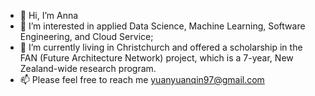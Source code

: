- 👋 Hi, I’m Anna
- 👀 I’m interested in applied Data Science, Machine Learning, Software Engineering, and Cloud Service;
- 🌱 I’m currently living in Christchurch and offered a scholarship in the FAN (Future Architecture Network) project, which is a 7-year, New Zealand-wide research program.
- 📫 Please feel free to reach me yuanyuanqin97@gmail.com

<!---
Annaqin0929/Annaqin0929 is a ✨ special ✨ repository because its `README.md` (this file) appears on your GitHub profile.
You can click the Preview link to take a look at your changes.
--->
